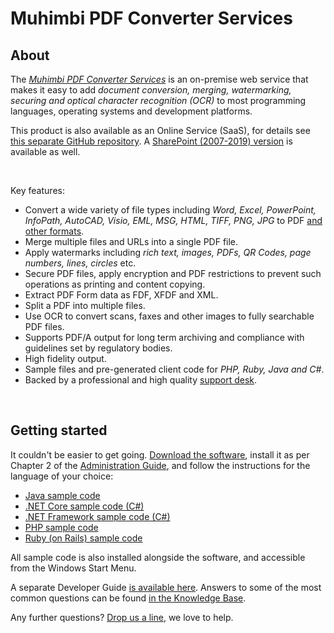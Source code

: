 # Muhimbi PDF Converter Services
## About
The [*Muhimbi PDF Converter Services*](http://www.muhimbi.com/Products/PDF-Converter-Services/summary.aspx) is an on-premise web service that makes it easy to add *document conversion, merging, watermarking, securing and optical character recognition (OCR)* to most programming languages, operating systems and development platforms.

This product is also available as an Online Service (SaaS), for details see [this separate GitHub repository](https://github.com/Muhimbi/PDF-Converter-Services-Online). A  [SharePoint (2007-2019) version](http://www.muhimbi.com/Products/PDF-Converter-for-SharePoint/summary.aspx) is available as well. 

<br/>

Key features:
- Convert a wide variety of file types including *Word, Excel, PowerPoint, InfoPath, AutoCAD, Visio, EML, MSG, HTML, TIFF, PNG, JPG* to PDF [and other formats](https://support.muhimbi.com/hc/en-us/articles/228089047-What-file-formats-types-are-supported-for-conversion-).
- Merge multiple files and URLs into a single PDF file.
- Apply watermarks including *rich text, images, PDFs, QR Codes, page numbers, lines, circles* etc.
- Secure PDF files, apply encryption and PDF restrictions to prevent such operations as printing and content copying.
- Extract PDF Form data as FDF, XFDF and XML.
- Split a PDF into multiple files.
- Use OCR to convert scans, faxes and other images to fully searchable PDF files.
- Supports PDF/A output for long term archiving and compliance with guidelines set by regulatory bodies.
- High fidelity output.
- Sample files and pre-generated client code for *PHP, Ruby, Java and C#*.
- Backed by a professional and high quality [support desk](http://www.muhimbi-online.com/Contact). 

<br>

## Getting started

It couldn't be easier to get going. [Download the software](http://www.muhimbi.com/Products/PDF-Converter-Services/Free-Trial.aspx), install it as per Chapter 2 of the [Administration Guide](http://www.muhimbi.com/support/documentation/PDF-Converter-Services/Administration-Guide.aspx), and follow the instructions for the language of your choice:

- [Java sample code](Java/)
- [.NET Core sample code (C#)](Microsoft%20.NET%20Core/)
- [.NET Framework sample code (C#)](Microsoft%20.NET/)
- [PHP sample code](PHP/)
- [Ruby (on Rails) sample code](Ruby/)

All sample code is also installed alongside the software, and accessible from the Windows Start Menu.

A separate Developer Guide [is available here](http://www.muhimbi.com/support/documentation/PDF-Converter-Services/User---Developer-Guide.aspx). Answers to some of the most common questions can be found [in the Knowledge Base](https://support.muhimbi.com/hc/en-us/sections/206267927-PDF-Converter-Web-Service-Interface).

Any further questions? [Drop us a line](http://www.muhimbi.com/contact.aspx), we love to help.

<br/>